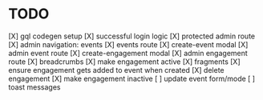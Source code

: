 # TODO

[X] gql codegen setup
[X] successful login logic
[X] protected admin route
[X] admin navigation: events
[X] events route
[X] create-event modal
[X] admin event route
[X] create-engagement modal
[X] admin engagement route
[X] breadcrumbs
[X] make engagement active
[X] fragments
[X] ensure engagement gets added to event when created
[X] delete engagement
[X] make engagement inactive
[ ] update event form/mode
[ ] toast messages
